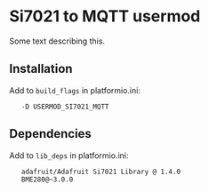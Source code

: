 # Si7021 to MQTT usermod

Some text describing this.

## Installation

Add to `build_flags` in platformio.ini:

```
   -D USERMOD_SI7021_MQTT
```

## Dependencies

Add to `lib_deps` in platformio.ini:

```
   adafruit/Adafruit Si7021 Library @ 1.4.0
   BME280@~3.0.0
```